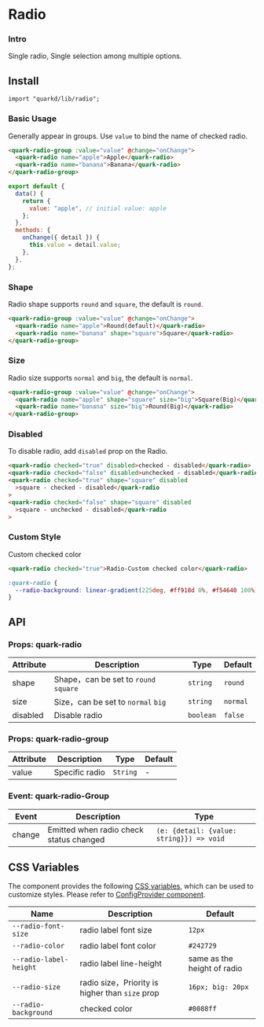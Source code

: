 # Radio

### Intro

Single radio, Single selection among multiple options.

## Install

```tsx
import "quarkd/lib/radio";
```

### Basic Usage

Generally appear in groups. Use `value` to bind the name of checked radio.

```html
<quark-radio-group :value="value" @change="onChange">
  <quark-radio name="apple">Apple</quark-radio>
  <quark-radio name="banana">Banana</quark-radio>
</quark-radio-group>
```

```javascript
export default {
  data() {
    return {
      value: "apple", // initial value: apple
    };
  },
  methods: {
    onChange({ detail }) {
      this.value = detail.value;
    },
  },
};
```

### Shape

Radio shape supports `round` and `square`, the default is `round`.

```html
<quark-radio-group :value="value" @change="onChange">
  <quark-radio name="apple">Round(default)</quark-radio>
  <quark-radio name="banana" shape="square">Square</quark-radio>
</quark-radio-group>
```

### Size

Radio size supports `normal` and `big`, the default is `normal`.

```html
<quark-radio-group :value="value" @change="onChange">
  <quark-radio name="apple" shape="square" size="big">Square(Big)</quark-radio>
  <quark-radio name="banana" size="big">Round(Big)</quark-radio>
</quark-radio-group>
```

### Disabled

To disable radio, add `disabled` prop on the Radio.

```html
<quark-radio checked="true" disabled>checked - disabled</quark-radio>
<quark-radio checked="false" disabled>unchecked - disabled</quark-radio>
<quark-radio checked="true" shape="square" disabled
  >square - checked - disabled</quark-radio
>
<quark-radio checked="false" shape="square" disabled
  >square - unchecked - disabled</quark-radio
>
```

### Custom Style

Custom checked color

```html
<quark-radio checked="true">Radio-Custom checked color</quark-radio>
```

```css
:quark-radio {
  --radio-background: linear-gradient(225deg, #ff918d 0%, #f54640 100%);
}
```

## API

### Props: quark-radio

| Attribute | Description                           | Type      | Default  |
| --------- | ------------------------------------- | --------- | -------- |
| shape     | Shape，can be set to `round` `square` | `string`  | `round`  |
| size      | Size，can be set to `normal` `big`    | `string ` | `normal` |
| disabled  | Disable radio                         | `boolean` | `false`  |

### Props: quark-radio-group

| Attribute | Description    | Type     | Default |
| --------- | -------------- | -------- | ------- |
| value     | Specific radio | `String` | -       |

### Event: quark-radio-Group

| Event  | Description                             | Type                                     |
| ------ | --------------------------------------- | ---------------------------------------- |
| change | Emitted when radio check status changed | `(e: {detail: {value: string}}) => void` |

## CSS Variables

The component provides the following [CSS variables](https://developer.mozilla.org/zh-CN/docs/Web/CSS/Using_CSS_custom_properties), which can be used to customize styles. Please refer to [ConfigProvider component](#/zh-CN/guide/theme).

| Name                   | Description                                     | Default                     |
| ---------------------- | ----------------------------------------------- | --------------------------- |
| `--radio-font-size`    | radio label font size                           | `12px`                      |
| `--radio-color`        | radio label font color                          | `#242729 `                  |
| `--radio-label-height` | radio label line-height                         | same as the height of radio |
| `--radio-size`         | radio size，Priority is higher than `size` prop | `16px; big: 20px`           |
| `--radio-background`   | checked color                                   | `#0088ff`                   |
